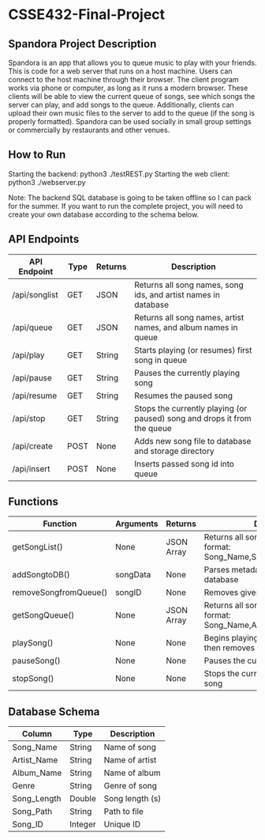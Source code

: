 # CSSE432-Final-Project

## Spandora Project Description
Spandora is an app that allows you to queue music to play with your friends. This is code for a web server that runs on a host machine. Users can connect to the host machine through their browser. The client program works via phone or computer, as long as it runs a modern browser. These clients will be able to view the current queue of songs, see which songs the server can play, and add songs to the queue. Additionally, clients can upload their own music files to the server to add to the queue (if the song is properly formatted). Spandora can be used socially in small group settings or commercially by restaurants and other venues.

## How to Run
Starting the backend: python3 ./testREST.py
Starting the web client: python3 ./webserver.py

Note: The backend SQL database is going to be taken offline so I can pack for the summer. If you want to run the complete project, you will need to create your own database according to the schema below.

## API Endpoints

| **API Endpoint** | **Type** | **Returns** | **Description**                                                          |
|------------------|----------|-------------|--------------------------------------------------------------------------|
| /api/songlist    | GET      | JSON        | Returns all song names, song ids, and artist names in database           |
| /api/queue       | GET      | JSON        | Returns all song names, artist names, and album names in queue           |
| /api/play        | GET      | String      | Starts playing (or resumes) first song in queue                          |
| /api/pause       | GET      | String      | Pauses the currently playing song                                        |
| /api/resume      | GET      | String      | Resumes the paused song                                                  |
| /api/stop        | GET      | String      | Stops the currently playing (or paused) song and drops it from the queue |
| /api/create      | POST     | None        | Adds new song file to database and storage directory                     |
| /api/insert      | POST     | None        | Inserts passed song id into queue                                        |

## Functions
| **Function**          | **Arguments** | **Returns** | **Description**                                                          |
|-----------------------|---------------|-------------|--------------------------------------------------------------------------|
| getSongList()         | None          | JSON Array  | Returns all songs in database with format: Song_Name,Song_ID,Artist_Name |
| addSongtoDB()         | songData      | None        | Parses metadata and adds song to database                                |
| removeSongfromQueue() | songID        | None        | Removes given ID from queue                                              |
| getSongQueue()        | None          | JSON Array  | Returns all songs in queue with format: Song_Name,Artist_Name,Album_Name |
| playSong()            | None          | None        | Begins playing song at top of queue, then removes from queue             |
| pauseSong()           | None          | None        | Pauses the currently playing song                                        |
| stopSong()            | None          | None        | Stops the currently playing or paused song                               |

## Database Schema
| **Column** | **Type** | **Description** |
|------------|----------|-----------------|
| Song_Name  | String   | Name of song    |
| Artist_Name| String   | Name of artist  |
| Album_Name | String   | Name of album   |
| Genre      | String   | Genre of song   |
| Song_Length| Double   | Song length (s) |
| Song_Path  | String   | Path to file    |
| Song_ID    | Integer  | Unique ID       |

